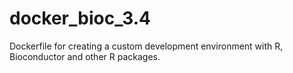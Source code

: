 # docker_bioc_3.4

Dockerfile for creating a custom development environment with R, Bioconductor and other R packages.
